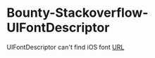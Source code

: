 # Bounty-Stackoverflow-UIFontDescriptor
UIFontDescriptor can't find iOS font
[URL](https://stackoverflow.com/questions/74868021/uifontdescriptor-cant-find-ios-font)
